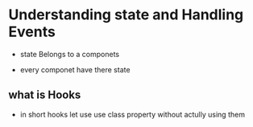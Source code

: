# Understanding state and Handling Events

* state Belongs to a componets 
- every componet have there state

## what is Hooks 
* in short hooks let use use class property without actully using them